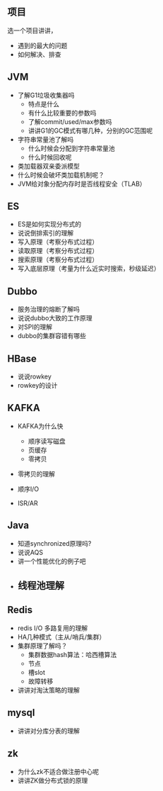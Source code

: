 ## 项目

选一个项目讲讲，

- 遇到的最大的问题
- 如何解决、排查



## JVM

- 了解G1垃圾收集器吗
  - 特点是什么
  - 有什么比较重要的参数吗
  - 了解commit/used/max参数吗
  - 讲讲G1的GC模式有哪几种，分别的GC范围呢
- 字符串常量池了解吗
  - 什么时候会分配到字符串常量池
  - 什么时候回收呢
- 类加载器双亲委派模型
- 什么时候会破坏类加载机制呢？
- JVM给对象分配内存时是否线程安全（TLAB）



## ES

- ES是如何实现分布式的
- 说说倒排索引的理解
- 写入原理（考察分布式过程）
- 读取原理（考察分布式过程）
- 搜索原理（考察分布式过程）
- 写入底层原理（考量为什么近实时搜索，秒级延迟）

## Dubbo

- 服务治理的熔断了解吗
- 说说dubbo大致的工作原理
- 对SPI的理解
- dubbo的集群容错有哪些





## HBase

- 说说rowkey
- rowkey的设计



## KAFKA

- KAFKA为什么快
  - 顺序读写磁盘
  - 页缓存
  - 零拷贝

- 零拷贝的理解
- 顺序I/O
- ISR/AR



## Java

- 知道synchronized原理吗?
- 说说AQS
- 讲一个性能优化的例子吧
- 线程池理解
  - 



## Redis

- redis I/O 多路复用的理解
- HA几种模式（主从/哨兵/集群）
- 集群原理了解吗？
  - 集群数据hash算法：哈西槽算法
  - 节点
  - 槽slot
  - 故障转移
- 讲讲对淘汰策略的理解



## mysql

- 讲讲对分库分表的理解





## zk

- 为什么zk不适合做注册中心呢
- 讲讲ZK做分布式锁的原理

